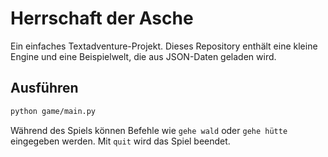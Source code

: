 # Herrschaft der Asche

Ein einfaches Textadventure-Projekt. Dieses Repository enthält eine kleine Engine und eine Beispielwelt, die aus JSON-Daten geladen wird.

## Ausführen

```bash
python game/main.py
```

Während des Spiels können Befehle wie `gehe wald` oder `gehe hütte` eingegeben werden. Mit `quit` wird das Spiel beendet.
